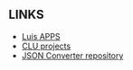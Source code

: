 ## LINKS
 - [Luis APPS](https://www.luis.ai/applications)
 - [CLU projects](https://language.cognitive.azure.com/clu/projects)
 - [JSON Converter repository](https://github.com/Jay-Jay-D/luis_json_converter)
